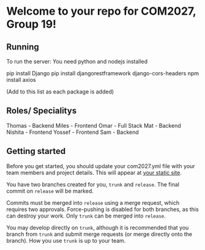 Welcome to your repo for COM2027, Group 19!
=====================================================

Running
--------------

To run the server:
You need python and nodejs installed

pip install Django
pip install djangorestframework django-cors-headers
npm install axios

(Add to this list as each package is added)


Roles/ Specialitys
---------------

Thomas - Backend
Miles - Frontend
Omar - Full Stack
Mat - Backend
Nishita - Frontend
Yossef - Frontend
Sam - Backend



Getting started
---------------

Before you get started, you should update your com2027.yml file with your team members and project details. This will appear at [your static site](https://csee.pages.surrey.ac.uk/com2027/2023-24/Group19).

You have two branches created for you, `trunk` and `release`. The final commit on `release` will be marked.

Commits must be merged into `release` using a merge request, which requires two approvals. Force-pushing is disabled for both branches, as this can destroy your work. Only `trunk` can be merged into `release`.

You may develop directly on `trunk`, although it is recommended that you branch from `trunk` and submit merge requests (or merge directly onto the branch). How you use `trunk` is up to your team.
